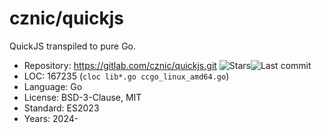 # cznic/quickjs

QuickJS transpiled to pure Go.

* Repository: https://gitlab.com/cznic/quickjs.git <span class="shields"><img src="https://img.shields.io/gitlab/stars/cznic/quickjs?label=&style=flat-square" alt="Stars" title="Stars"><img src="https://img.shields.io/gitlab/last-commit/cznic/quickjs?label=&style=flat-square" alt="Last commit" title="Last commit"></span>
* LOC:        167235 (`cloc lib*.go ccgo_linux_amd64.go`)
* Language:   Go
* License:    BSD-3-Clause, MIT
* Standard:   ES2023
* Years:      2024-

